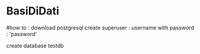 # BasiDiDati

#how to :
  download postgresql 
  create superuser : username
  with password : 'password'
  
  create database testdb

